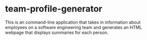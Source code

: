 # team-profile-generator
This is an command-line application that takes in information about employees on a software engineering team and generates an HTML webpage that displays summaries for each person.
